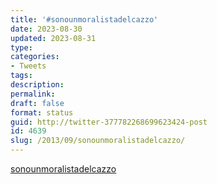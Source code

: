 ```yaml
---
title: '#sonounmoralistadelcazzo'
date: 2023-08-30
updated: 2023-08-31
type: 
categories:
- Tweets
tags: 
description: 
permalink: 
draft: false
format: status
guid: http://twitter-377782268699623424-post
id: 4639
slug: /2013/09/sonounmoralistadelcazzo/
---
```


[sonounmoralistadelcazzo](http://twitter.com/search?q=%23sonounmoralistadelcazzo)